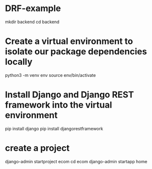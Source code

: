# DRF-example

mkdir backend
cd backend

# Create a virtual environment to isolate our package dependencies locally
python3 -m venv env
source env/bin/activate 

# Install Django and Django REST framework into the virtual environment
pip install django
pip install djangorestframework

# create a project
django-admin startproject ecom
cd ecom
django-admin startapp home

